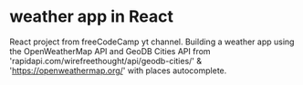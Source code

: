 # weather app in React

React project from freeCodeCamp yt channel.
Building a weather app using the OpenWeatherMap API and GeoDB Cities API from 'rapidapi.com/wirefreethought/api/geodb-cities/' & 'https://openweathermap.org/' with places autocomplete.
